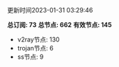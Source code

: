 更新时间2023-01-31 03:29:46

**总订阅: 73**
**总节点: 662**
**有效节点: 145**
- v2ray节点: 130
- trojan节点: 6
- ss节点: 9
